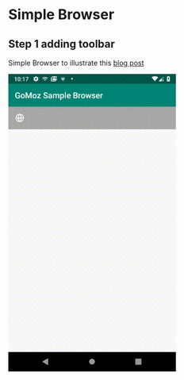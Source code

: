 # Simple Browser

## Step 1 adding toolbar
Simple Browser to illustrate this [blog post](https://medium.com/p/562250a2291a/)

<img src="images/toolbar.gif" height="600em" />
